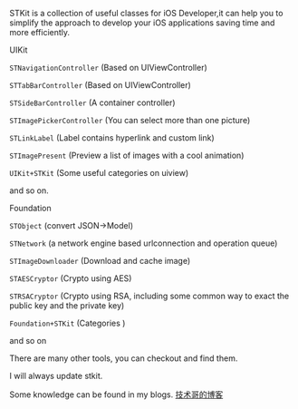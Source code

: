 
STKit is a collection of useful classes for iOS Developer,it can help you to simplify the approach to develop your iOS applications saving time and more efficiently.

UIKit

```STNavigationController``` (Based on UIViewController) 

```STTabBarController``` (Based on UIViewController)

```STSideBarController``` (A container controller) 

```STImagePickerController``` (You can select more than one picture) 

```STLinkLabel``` (Label contains hyperlink and custom link) 

```STImagePresent``` (Preview a list of images with a cool animation)

```UIKit+STKit``` (Some useful categories on uiview)

and so on.

Foundation

```STObject``` (convert JSON->Model) 

```STNetwork``` (a network engine based urlconnection and operation queue) 

```STImageDownloader``` (Download and cache image)

```STAESCryptor``` (Crypto using AES)

```STRSACryptor``` (Crypto using RSA, including some common way to exact the public key and the private key)

```Foundation+STKit``` (Categories )

and so on

There are many other tools, you can checkout and find them.

I will always update stkit.

Some knowledge can be found in my blogs. [技术哥的博客](http://suenblog.duapp.com)
